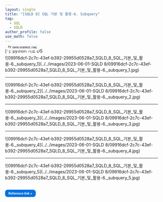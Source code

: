 ```yaml
---
layout: single
title: "[SQLD 8] SQL 기본 및 활용-6. Subquery"
tag:
  - SQL
  - SQLD
author_profile: false
use_math: false
---
```


[^]: python 기초 DS

<h3 style="font-size: 8px; margin-top: -45px; font-color: #434343;">
  <a href="https://potettang.github.io/Data%20Science/" style="text-decoration: none; color: #3c3c3c; background-color: #f8f9fa; border-radius: 20px; padding: 5px 10px; display: inline-block;">
    <img src="../images/ImgFile/bf.png" style="height: 12.33px; width: auto; margin-top: -4px; vertical-align: middle;" alt="Python 이미지">
    DATA SCIENCE / SQL
  </a>
</h3>


  

![09916dcf-2c7c-43ef-b392-29955d0528a7_SQLD_8_SQL_기본_및_활용-6._subquery_1](../../images/2023-06-01-SQLD 8/09916dcf-2c7c-43ef-b392-29955d0528a7_SQLD_8_SQL_기본_및_활용-6._subquery_1.jpg)

------



![09916dcf-2c7c-43ef-b392-29955d0528a7_SQLD_8_SQL_기본_및_활용-6._subquery_2](../../images/2023-06-01-SQLD 8/09916dcf-2c7c-43ef-b392-29955d0528a7_SQLD_8_SQL_기본_및_활용-6._subquery_2.jpg)

------

![09916dcf-2c7c-43ef-b392-29955d0528a7_SQLD_8_SQL_기본_및_활용-6._subquery_3](../../images/2023-06-01-SQLD 8/09916dcf-2c7c-43ef-b392-29955d0528a7_SQLD_8_SQL_기본_및_활용-6._subquery_3.jpg)




------

![09916dcf-2c7c-43ef-b392-29955d0528a7_SQLD_8_SQL_기본_및_활용-6._subquery_4](../../images/2023-06-01-SQLD 8/09916dcf-2c7c-43ef-b392-29955d0528a7_SQLD_8_SQL_기본_및_활용-6._subquery_4.jpg)




------



![09916dcf-2c7c-43ef-b392-29955d0528a7_SQLD_8_SQL_기본_및_활용-6._subquery_5](../../images/2023-06-01-SQLD 8/09916dcf-2c7c-43ef-b392-29955d0528a7_SQLD_8_SQL_기본_및_활용-6._subquery_5.jpg)



<h3 style="font-size: 10px; margin-top: 50px; margin-top: 30px;">
  <a href="https://youtube.com/playlist?list=PLg_wJlcMiuKtGdlIaAZ0rOPPQuTDENnEQ" style="text-decoration: none; color:#ffffff; background-color: #0071e3; border-radius: 8px; padding: 5px 10px; display: inline-block; border: 1px solid #0071e3;">
    Reference link >
  </a>
</h3>




